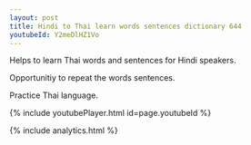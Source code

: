 ```yaml
---
layout: post
title: Hindi to Thai learn words sentences dictionary 644 
youtubeId: Y2meDlHZ1Vo
---
```

 
 
Helps to learn Thai words and sentences for Hindi speakers.

Opportunitiy to repeat the words sentences. 

Practice Thai language. 
 
{% include youtubePlayer.html id=page.youtubeId %}
 
 
{% include analytics.html %}